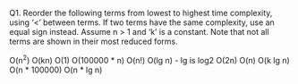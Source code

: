 Q1. Reorder the following terms from lowest to highest time complexity, using ‘<’ between terms. If two terms have the same complexity, use an equal sign instead. Assume n > 1 and ‘k’ is a constant. Note that not all terms are shown in their most reduced forms.

O(n<sup>2</sup>)
O(kn)
O(1)
O(100000 * n)
O(n!)
O(lg n)  - lg is log2
O(2n)
O(n)
O(k lg n)
O(n * 100000)
O(n * lg n)
